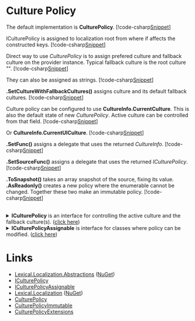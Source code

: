 ﻿# Culture Policy
The default implementation is **CulturePolicy**. 
[!code-csharp[Snippet](Examples.cs#Snippet_0)]

ICulturePolicy is assigned to localization root from where if affects the constructed keys.
[!code-csharp[Snippet](Examples.cs#Snippet_1)]

Direct way to use *CulturePolicy* is to assign prefered culture and fallback culture on the provider instance.
Typical fallback culture is the root culture "".
[!code-csharp[Snippet](Examples.cs#Snippet_2a)]

They can also be assigned as strings.
[!code-csharp[Snippet](Examples.cs#Snippet_2b)]

**.SetCultureWithFallbackCultures()** assigns culture and its default fallback cultures.
[!code-csharp[Snippet](Examples.cs#Snippet_2c)]

Culture policy can be configured to use **CultureInfo.CurrentCulture**. 
This is also the default state of new *CulturePolicy*.
Active culture can be controlled from that field.
[!code-csharp[Snippet](Examples.cs#Snippet_3)]

Or **CultureInfo.CurrentUICulture**.
[!code-csharp[Snippet](Examples.cs#Snippet_4)]

**.SetFunc()** assigns a delegate that uses the returned *CultureInfo*.
[!code-csharp[Snippet](Examples.cs#Snippet_5)]

**.SetSourceFunc()** assigns a delegate that uses the returned *ICulturePolicy*.
[!code-csharp[Snippet](Examples.cs#Snippet_6)]

**.ToSnapshot()** takes an array snapshot of the source, fixing its value.
**.AsReadonly()** creates a new policy where the enumerable cannot be changed. 
Together these two make an immutable policy.
[!code-csharp[Snippet](Examples.cs#Snippet_7)]

<br/>
<details>
  <summary><b>ICulturePolicy</b> is an interface for controlling the active culture and the fallback culture(s). (<u>click here</u>)</summary>
[!code-csharp[Snippet](../../Lexical.Localization/Abstractions/CulturePolicy/ICulturePolicy.cs#ICulturePolicy)]
</details>

<details>
  <summary><b>ICulturePolicyAssignable</b> is interface for classes where policy can be modified. (<u>click here</u>)</summary>
[!code-csharp[Snippet](../../Lexical.Localization/Abstractions/CulturePolicy/ICulturePolicy.cs#ICulturePolicyAssignable)]
</details>

# Links
* [Lexical.Localization.Abstractions](https://github.com/tagcode/Lexical.Localization/tree/master/Lexical.Localization.Abstractions) ([NuGet](https://www.nuget.org/packages/Lexical.Localization.Abstractions/))
 * [ICulturePolicy](https://github.com/tagcode/Lexical.Localization/blob/master/Lexical.Localization/Abstractions/CulturePolicy/ICulturePolicy.cs)
 * [ICulturePolicyAssignable](https://github.com/tagcode/Lexical.Localization/blob/master/Lexical.Localization/Abstractions/CulturePolicy/ICulturePolicy.cs)
* [Lexical.Localization](https://github.com/tagcode/Lexical.Localization/tree/master/Lexical.Localization) ([NuGet](https://www.nuget.org/packages/Lexical.Localization/))
 * [CulturePolicy](https://github.com/tagcode/Lexical.Localization/blob/master/Lexical.Localization/Localization/CulturePolicy/CulturePolicy.cs)
 * [CulturePolicyImmutable](https://github.com/tagcode/Lexical.Localization/blob/master/Lexical.Localization/Localization/CulturePolicy/CulturePolicyImmutable.cs)
 * [CulturePolicyExtensions](https://github.com/tagcode/Lexical.Localization/blob/master/Lexical.Localization/Localization/CulturePolicy/CulturePolicyExtensions.cs)
